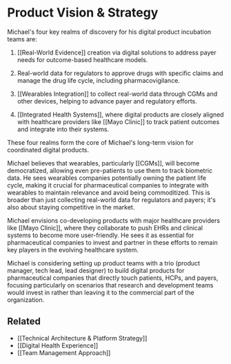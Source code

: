 # Product Vision & Strategy

Michael's four key realms of discovery for his digital product incubation teams are:

1. [[Real-World Evidence]] creation via digital solutions to address payer needs for outcome-based healthcare models.

2. Real-world data for regulators to approve drugs with specific claims and manage the drug life cycle, including pharmacovigilance.

3. [[Wearables Integration]] to collect real-world data through CGMs and other devices, helping to advance payer and regulatory efforts.

4. [[Integrated Health Systems]], where digital products are closely aligned with healthcare providers like [[Mayo Clinic]] to track patient outcomes and integrate into their systems.

These four realms form the core of Michael's long-term vision for coordinated digital products.

Michael believes that wearables, particularly [[CGMs]], will become democratized, allowing even pre-patients to use them to track biometric data. He sees wearables companies potentially owning the patient life cycle, making it crucial for pharmaceutical companies to integrate with wearables to maintain relevance and avoid being commoditized. This is broader than just collecting real-world data for regulators and payers; it's also about staying competitive in the market.

Michael envisions co-developing products with major healthcare providers like [[Mayo Clinic]], where they collaborate to push EHRs and clinical systems to become more user-friendly. He sees it as essential for pharmaceutical companies to invest and partner in these efforts to remain key players in the evolving healthcare system.

Michael is considering setting up product teams with a trio (product manager, tech lead, lead designer) to build digital products for pharmaceutical companies that directly touch patients, HCPs, and payers, focusing particularly on scenarios that research and development teams would invest in rather than leaving it to the commercial part of the organization.

## Related
- [[Technical Architecture & Platform Strategy]]
- [[Digital Health Experience]]
- [[Team Management Approach]]